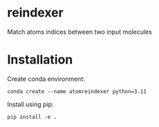# reindexer
Match atoms indices between two input molecules

# Installation

Create conda environment:
```
conda create --name atomreindexer python=3.11
```

Install using pip:
```
pip install -e .
```